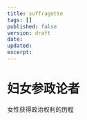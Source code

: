 ```yaml
---
title: suffragette
tags: []
published: false
version: draft
date:
updated:
excerpt:
---
```


# 妇女参政论者

女性获得政治权利的历程

